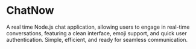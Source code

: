 # ChatNow
 A real time Node.js chat application, allowing users to engage in real-time conversations, featuring a clean interface, emoji support, and quick user authentication. Simple, efficient, and ready for seamless communication.

